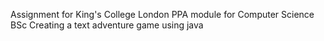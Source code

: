 Assignment for King's College London PPA module for Computer Science BSc
Creating a text adventure game using java 
